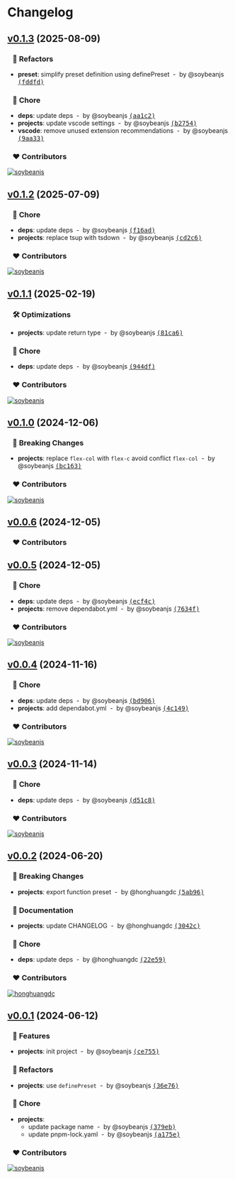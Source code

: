 # Changelog

## [v0.1.3](https://github.com/soybeanjs/unocss-preset/compare/v0.1.2...v0.1.3) (2025-08-09)

### &nbsp;&nbsp;&nbsp;💅 Refactors

- **preset**: simplify preset definition using definePreset &nbsp;-&nbsp; by @soybeanjs [<samp>(fddfd)</samp>](https://github.com/soybeanjs/unocss-preset/commit/fddfdf2)

### &nbsp;&nbsp;&nbsp;🏡 Chore

- **deps**: update deps &nbsp;-&nbsp; by @soybeanjs [<samp>(aa1c2)</samp>](https://github.com/soybeanjs/unocss-preset/commit/aa1c26f)
- **projects**: update vscode settings &nbsp;-&nbsp; by @soybeanjs [<samp>(b2754)</samp>](https://github.com/soybeanjs/unocss-preset/commit/b27544c)
- **vscode**: remove unused extension recommendations &nbsp;-&nbsp; by @soybeanjs [<samp>(9aa33)</samp>](https://github.com/soybeanjs/unocss-preset/commit/9aa3301)

### &nbsp;&nbsp;&nbsp;❤️ Contributors

[![soybeanjs](https://github.com/soybeanjs.png?size=48)](https://github.com/soybeanjs)&nbsp;&nbsp;

## [v0.1.2](https://github.com/soybeanjs/unocss-preset/compare/v0.1.1...v0.1.2) (2025-07-09)

### &nbsp;&nbsp;&nbsp;🏡 Chore

- **deps**: update deps &nbsp;-&nbsp; by @soybeanjs [<samp>(f16ad)</samp>](https://github.com/soybeanjs/unocss-preset/commit/f16ad83)
- **projects**: replace tsup with tsdown &nbsp;-&nbsp; by @soybeanjs [<samp>(cd2c6)</samp>](https://github.com/soybeanjs/unocss-preset/commit/cd2c6eb)

### &nbsp;&nbsp;&nbsp;❤️ Contributors

[![soybeanjs](https://github.com/soybeanjs.png?size=48)](https://github.com/soybeanjs)&nbsp;&nbsp;

## [v0.1.1](https://github.com/soybeanjs/unocss-preset/compare/v0.1.0...v0.1.1) (2025-02-19)

### &nbsp;&nbsp;&nbsp;🛠 Optimizations

- **projects**: update return type &nbsp;-&nbsp; by @soybeanjs [<samp>(81ca6)</samp>](https://github.com/soybeanjs/unocss-preset/commit/81ca666)

### &nbsp;&nbsp;&nbsp;🏡 Chore

- **deps**: update deps &nbsp;-&nbsp; by @soybeanjs [<samp>(944df)</samp>](https://github.com/soybeanjs/unocss-preset/commit/944df64)

### &nbsp;&nbsp;&nbsp;❤️ Contributors

[![soybeanjs](https://github.com/soybeanjs.png?size=48)](https://github.com/soybeanjs)&nbsp;&nbsp;

## [v0.1.0](https://github.com/soybeanjs/unocss-preset/compare/v0.0.6...v0.1.0) (2024-12-06)

### &nbsp;&nbsp;&nbsp;🚨 Breaking Changes

- **projects**: replace `flex-col` with `flex-c` avoid conflict `flex-col` &nbsp;-&nbsp; by @soybeanjs [<samp>(bc163)</samp>](https://github.com/soybeanjs/unocss-preset/commit/bc16316)

### &nbsp;&nbsp;&nbsp;❤️ Contributors

[![soybeanjs](https://github.com/soybeanjs.png?size=48)](https://github.com/soybeanjs)&nbsp;&nbsp;

## [v0.0.6](https://github.com/soybeanjs/unocss-preset/compare/v0.0.5...v0.0.6) (2024-12-05)

### &nbsp;&nbsp;&nbsp;❤️ Contributors

## [v0.0.5](https://github.com/soybeanjs/unocss-preset/compare/v0.0.4...v0.0.5) (2024-12-05)

### &nbsp;&nbsp;&nbsp;🏡 Chore

- **deps**: update deps &nbsp;-&nbsp; by @soybeanjs [<samp>(ecf4c)</samp>](https://github.com/soybeanjs/unocss-preset/commit/ecf4c75)
- **projects**: remove dependabot.yml &nbsp;-&nbsp; by @soybeanjs [<samp>(7634f)</samp>](https://github.com/soybeanjs/unocss-preset/commit/7634fcc)

### &nbsp;&nbsp;&nbsp;❤️ Contributors

[![soybeanjs](https://github.com/soybeanjs.png?size=48)](https://github.com/soybeanjs)&nbsp;&nbsp;

## [v0.0.4](https://github.com/soybeanjs/unocss-preset/compare/v0.0.3...v0.0.4) (2024-11-16)

### &nbsp;&nbsp;&nbsp;🏡 Chore

- **deps**: update deps &nbsp;-&nbsp; by @soybeanjs [<samp>(bd906)</samp>](https://github.com/soybeanjs/unocss-preset/commit/bd90634)
- **projects**: add dependabot.yml &nbsp;-&nbsp; by @soybeanjs [<samp>(4c149)</samp>](https://github.com/soybeanjs/unocss-preset/commit/4c149f1)

### &nbsp;&nbsp;&nbsp;❤️ Contributors

[![soybeanjs](https://github.com/soybeanjs.png?size=48)](https://github.com/soybeanjs)&nbsp;&nbsp;

## [v0.0.3](https://github.com/soybeanjs/unocss-preset/compare/v0.0.2...v0.0.3) (2024-11-14)

### &nbsp;&nbsp;&nbsp;🏡 Chore

- **deps**: update deps &nbsp;-&nbsp; by @soybeanjs [<samp>(d51c8)</samp>](https://github.com/soybeanjs/unocss-preset/commit/d51c84b)

### &nbsp;&nbsp;&nbsp;❤️ Contributors

[![soybeanjs](https://github.com/soybeanjs.png?size=48)](https://github.com/soybeanjs)&nbsp;&nbsp;

## [v0.0.2](https://github.com/soybeanjs/unocss-preset/compare/v0.0.1...v0.0.2) (2024-06-20)

### &nbsp;&nbsp;&nbsp;🚨 Breaking Changes

- **projects**: export function preset &nbsp;-&nbsp; by @honghuangdc [<samp>(5ab96)</samp>](https://github.com/soybeanjs/unocss-preset/commit/5ab966c)

### &nbsp;&nbsp;&nbsp;📖 Documentation

- **projects**: update CHANGELOG &nbsp;-&nbsp; by @honghuangdc [<samp>(3042c)</samp>](https://github.com/soybeanjs/unocss-preset/commit/3042cb2)

### &nbsp;&nbsp;&nbsp;🏡 Chore

- **deps**: update deps &nbsp;-&nbsp; by @honghuangdc [<samp>(22e59)</samp>](https://github.com/soybeanjs/unocss-preset/commit/22e590a)

### &nbsp;&nbsp;&nbsp;❤️ Contributors

[![honghuangdc](https://github.com/honghuangdc.png?size=48)](https://github.com/honghuangdc)&nbsp;&nbsp;

## [v0.0.1](https://github.com/soybeanjs/unocss-preset/compare/undefined...v0.0.1) (2024-06-12)

### &nbsp;&nbsp;&nbsp;🚀 Features

- **projects**: init project &nbsp;-&nbsp; by @soybeanjs [<samp>(ce755)</samp>](https://github.com/soybeanjs/unocss-preset/commit/ce755ee)

### &nbsp;&nbsp;&nbsp;💅 Refactors

- **projects**: use `definePreset` &nbsp;-&nbsp; by @soybeanjs [<samp>(36e76)</samp>](https://github.com/soybeanjs/unocss-preset/commit/36e762e)

### &nbsp;&nbsp;&nbsp;🏡 Chore

- **projects**:
  - update package name &nbsp;-&nbsp; by @soybeanjs [<samp>(379eb)</samp>](https://github.com/soybeanjs/unocss-preset/commit/379eb74)
  - update pnpm-lock.yaml &nbsp;-&nbsp; by @soybeanjs [<samp>(a175e)</samp>](https://github.com/soybeanjs/unocss-preset/commit/a175e46)

### &nbsp;&nbsp;&nbsp;❤️ Contributors

[![soybeanjs](https://github.com/soybeanjs.png?size=48)](https://github.com/soybeanjs)&nbsp;&nbsp;

